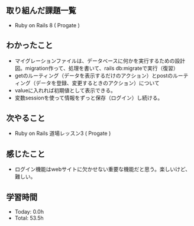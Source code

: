 ## 取り組んだ課題一覧
- Ruby on Rails 8 ( Progate )
## わかったこと
- マイグレーションファイルは、データベースに何かを実行するための設計図。migration作って、処理を書いて、rails db:migrateで実行（復習）
- getのルーティング（データを表示するだけのアクション）とpostのルーティング（データを登録、変更するときのアクション）について
- valueに入れれば初期値として表示できる。
- 変数sessionを使って情報をずっと保存（ログイン）し続ける。 
## 次やること
- Ruby on Rails 道場レッスン3 ( Progate )
## 感じたこと
- ログイン機能はwebサイトに欠かせない重要な機能だと思う。楽しいけど、難しい。
## 学習時間
- Today: 0.0h
- Total: 53.5h
